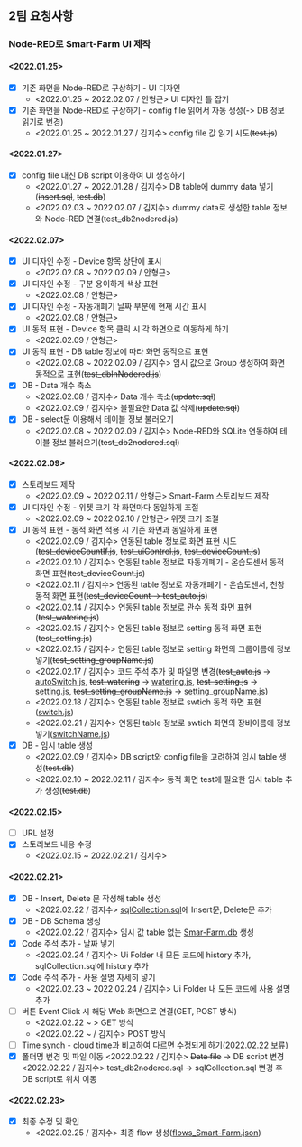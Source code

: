 ## 2팀 요청사항

### Node-RED로 Smart-Farm UI 제작

#### <2022.01.25>
- [X] 기존 화면을 Node-RED로 구상하기 - UI 디자인
    - <2022.01.25 ~ 2022.02.07 / 안형근> UI 디자인 틀 잡기
- [X] 기존 화면을 Node-RED로 구상하기 - config file 읽어서 자동 생성(-> DB 정보 읽기로 변경)
    - <2022.01.25 ~ 2022.01.27 / 김지수> config file 값 읽기 시도(~~test.js~~)

#### <2022.01.27>
- [X] config file 대신 DB script 이용하여 UI 생성하기
    - <2022.01.27 ~ 2022.01.28 / 김지수> DB table에 dummy data 넣기(~~insert.sql~~, ~~test.db~~)
    - <2022.02.03 ~ 2022.02.07 / 김지수> dummy data로 생성한 table 정보와 Node-RED 연결(~~test_db2nodered.js~~)

#### <2022.02.07>

- [X] UI 디자인 수정 - Device 항목 상단에 표시 
    - <2022.02.08 ~ 2022.02.09 / 안형근>
- [X] UI 디자인 수정 - 구분 용이하게 색상 표현 
    - <2022.02.08 / 안형근> 
- [X] UI 디자인 수정 - 자동개폐기 날짜 부분에 현재 시간 표시
    - <2022.02.08 / 안형근> 
- [X] UI 동적 표현 - Device 항목 클릭 시 각 화면으로 이동하게 하기
    - <2022.02.09 / 안형근> 
- [X] UI 동적 표현 - DB table 정보에 따라 화면 동적으로 표현
    - <2022.02.08 ~ 2022.02.09 / 김지수> 임시 값으로 Group 생성하여 화면 동적으로 표현(~~test_dbInNodered.js~~)
- [X] DB - Data 개수 축소
    - <2022.02.08 / 김지수> Data 개수 축소(~~update.sql~~)
    - <2022.02.09 / 김지수> 불필요한 Data 값 삭제(~~update.sql~~)
- [X] DB - select문 이용해서 테이블 정보 불러오기
    - <2022.02.08 ~ 2022.02.09 / 김지수> Node-RED와 SQLite 연동하여 테이블 정보 불러오기(~~test_db2nodered.sql~~)

#### <2022.02.09>
- [X] 스토리보드 제작
    - <2022.02.09 ~ 2022.02.11 / 안형근> Smart-Farm 스토리보드 제작
- [X] UI 디자인 수정 - 위젯 크기 각 화면마다 동일하게 조절
    - <2022.02.09 ~ 2022.02.10 / 안형근> 위젯 크기 조절
- [X] UI 동적 표현 - 동적 화면 적용 시 기존 화면과 동일하게 표현
    - <2022.02.09 / 김지수> 연동된 table 정보로 화면 표현 시도(~~test_deviceCountIf.js~~, ~~test_uiControl.js~~, ~~test_deviceCount.js~~)
    - <2022.02.10 / 김지수> 연동된 table 정보로 자동개폐기 - 온습도센서 동적 화면 표현(~~test_deviceCount.js~~)
    - <2022.02.11 / 김지수> 연동된 table 정보로 자동개폐기 - 온습도센서, 천창 동적 화면 표현(~~test_deviceCount -> test_auto.js~~)
    - <2022.02.14 / 김지수> 연동된 table 정보로 관수 동적 화면 표현(~~test_watering.js~~)
    - <2022.02.15 / 김지수> 연동된 table 정보로 setting 동적 화면 표현(~~test_setting.js~~)
    - <2022.02.15 / 김지수> 연동된 table 정보로 setting 화면의 그룹이름에 정보 넣기(~~test_setting_groupName.js~~)
    - <2022.02.17 / 김지수> 코드 주석 추가 및 파일명 변경(~~test_auto.js~~ -> <a href='https://github.com/jinkabpark/2022-FieldPracticeAtUbiSam/blob/main/Team_2/Ui/autoSwitch.js'>autoSwitch.js</a>, ~~test_watering~~ -> <a href='https://github.com/jinkabpark/2022-FieldPracticeAtUbiSam/blob/main/Team_2/Ui/watering.js'>watering.js</a>, ~~test_setting.js~~ -> <a href='https://github.com/jinkabpark/2022-FieldPracticeAtUbiSam/blob/main/Team_2/Ui/setting.js'>setting.js</a>, ~~test_setting_groupName.js~~ -> <a href='https://github.com/jinkabpark/2022-FieldPracticeAtUbiSam/blob/main/Team_2/Ui/setting_groupName.js'>setting_groupName.js</a>)
    - <2022.02.18 / 김지수> 연동된 table 정보로 swtich 동적 화면 표현(<a href='https://github.com/jinkabpark/2022-FieldPracticeAtUbiSam/blob/main/Team_2/Ui/switch.js'>switch.js</a>)
    - <2022.02.21 / 김지수> 연동된 table 정보로 swtich 화면의 장비이름에 정보 넣기(<a href='https://github.com/jinkabpark/2022-FieldPracticeAtUbiSam/blob/main/Team_2/Ui/switchName.js'>switchName.js</a>)
- [X] DB - 임시 table 생성
    - <2022.02.09 / 김지수> DB script와 config file을 고려하여 임시 table 생성(~~test.db~~)
    - <2022.02.10 ~ 2022.02.11 / 김지수> 동적 화면 test에 필요한 임시 table 추가 생성(~~test.db~~)

#### <2022.02.15>
- [ ] URL 설정
- [X] 스토리보드 내용 수정
    - <2022.02.15 ~ 2022.02.21 / 김지수> 

#### <2022.02.21>
- [X] DB - Insert, Delete 문 작성해 table 생성
    - <2022.02.22 / 김지수> <a href='https://github.com/jinkabpark/2022-FieldPracticeAtUbiSam/blob/main/Team_2/DB%20script/sqlCollection.sql'>sqlCollection.sql</a>에 Insert문, Delete문 추가
- [X] DB - DB Schema 생성
    - <2022.02.22 / 김지수> 임시 값 table 없는 <a href='https://github.com/jinkabpark/2022-FieldPracticeAtUbiSam/blob/main/Team_2/DB%20script/Smart-Farm.db'>Smar-Farm.db</a> 생성
- [X] Code 주석 추가 - 날짜 넣기
    - <2022.02.24 / 김지수> Ui Folder 내 모든 코드에 history 추가, sqlCollection.sql에 history 추가
- [X] Code 주석 추가 - 사용 설명 자세히 넣기
    - <2022.02.23 ~ 2022.02.24 / 김지수> Ui Folder 내 모든 코드에 사용 설명 추가
- [ ] 버튼 Event Click 시 해당 Web 화면으로 연결(GET, POST 방식)
    - <2022.02.22 ~ > GET 방식
    - <2022.02.22 ~ / 김지수> POST 방식
- [ ] Time synch - cloud time과 비교하여 다르면 수정되게 하기(2022.02.22 보류)
- [X] 폴더명 변경 및 파일 이동
    <2022.02.22 / 김지수> ~~Data file~~ -> DB script 변경
    <2022.02.22 / 김지수> ~~test_db2nodered.sql~~ -> sqlCollection.sql 변경 후 DB script로 위치 이동

#### <2022.02.23>
- [X] 최종 수정 및 확인
    - <2022.02.25 / 김지수> 최종 flow 생성(<a href='https://github.com/jinkabpark/2022-FieldPracticeAtUbiSam/blob/main/Team_2/Flows/flows_Smart-Farm.json'>flows_Smart-Farm.json</a>)